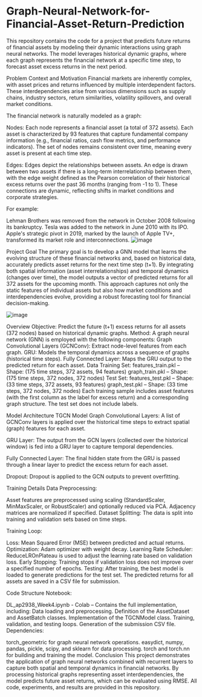 # Graph-Neural-Network-for-Financial-Asset-Return-Prediction
This repository contains the code for a project that predicts future returns of financial assets by modeling their dynamic interactions using graph neural networks. The model leverages historical dynamic graphs, where each graph represents the financial network at a specific time step, to forecast asset excess returns in the next period.

Problem Context and Motivation
Financial markets are inherently complex, with asset prices and returns influenced by multiple interdependent factors. These interdependencies arise from various dimensions such as supply chains, industry sectors, return similarities, volatility spillovers, and overall market conditions.

The financial network is naturally modeled as a graph:

Nodes:
Each node represents a financial asset (a total of 372 assets). Each asset is characterized by 93 features that capture fundamental company information (e.g., financial ratios, cash flow metrics, and performance indicators). The set of nodes remains consistent over time, meaning every asset is present at each time step.

Edges:
Edges depict the relationships between assets. An edge is drawn between two assets if there is a long-term interrelationship between them, with the edge weight defined as the Pearson correlation of their historical excess returns over the past 36 months (ranging from -1 to 1). These connections are dynamic, reflecting shifts in market conditions and corporate strategies.

For example:

Lehman Brothers was removed from the network in October 2008 following its bankruptcy.
Tesla was added to the network in June 2010 with its IPO.
Apple's strategic pivot in 2019, marked by the launch of Apple TV+, transformed its market role and interconnections.
![image](https://github.com/user-attachments/assets/b4fd0230-be84-4643-9362-54d132a3bc65)


Project Goal
The primary goal is to develop a GNN model that learns the evolving structure of these financial networks and, based on historical data, accurately predicts asset returns for the next time step (t+1). By integrating both spatial information (asset interrelationships) and temporal dynamics (changes over time), the model outputs a vector of predicted returns for all 372 assets for the upcoming month. This approach captures not only the static features of individual assets but also how market conditions and interdependencies evolve, providing a robust forecasting tool for financial decision-making.

![image](https://github.com/user-attachments/assets/c2263ab3-b325-4a1d-b9ba-3412abd3e2b4)


Overview
Objective:
Predict the future (t+1) excess returns for all assets (372 nodes) based on historical dynamic graphs.
Method:
A graph neural network (GNN) is employed with the following components:
Graph Convolutional Layers (GCNConv): Extract node-level features from each graph.
GRU: Models the temporal dynamics across a sequence of graphs (historical time steps).
Fully Connected Layer: Maps the GRU output to the predicted return for each asset.
Data
Training Set:
features_train.pkl – Shape: (175 time steps, 372 assets, 94 features)
graph_train.pkl – Shape: (175 time steps, 372 nodes, 372 nodes)
Test Set:
features_test.pkl – Shape: (33 time steps, 372 assets, 93 features)
graph_test.pkl – Shape: (33 time steps, 372 nodes, 372 nodes)
Each training sample includes asset features (with the first column as the label for excess return) and a corresponding graph structure. The test set does not include labels.

Model Architecture
TGCN Model
Graph Convolutional Layers:
A list of GCNConv layers is applied over the historical time steps to extract spatial (graph) features for each asset.

GRU Layer:
The output from the GCN layers (collected over the historical window) is fed into a GRU layer to capture temporal dependencies.

Fully Connected Layer:
The final hidden state from the GRU is passed through a linear layer to predict the excess return for each asset.

Dropout:
Dropout is applied to the GCN outputs to prevent overfitting.

Training Details
Data Preprocessing:

Asset features are preprocessed using scaling (StandardScaler, MinMaxScaler, or RobustScaler) and optionally reduced via PCA.
Adjacency matrices are normalized if specified.
Dataset Splitting:
The data is split into training and validation sets based on time steps.

Training Loop:

Loss: Mean Squared Error (MSE) between predicted and actual returns.
Optimization: Adam optimizer with weight decay.
Learning Rate Scheduler: ReduceLROnPlateau is used to adjust the learning rate based on validation loss.
Early Stopping: Training stops if validation loss does not improve over a specified number of epochs.
Testing:
After training, the best model is loaded to generate predictions for the test set. The predicted returns for all assets are saved in a CSV file for submission.

Code Structure
Notebook:

DL_ap2938_Week4.ipynb - Colab – Contains the full implementation, including:
Data loading and preprocessing.
Definition of the AssetDataset and AssetBatch classes.
Implementation of the TGCNModel class.
Training, validation, and testing loops.
Generation of the submission CSV file.
Dependencies:

torch_geometric for graph neural network operations.
easydict, numpy, pandas, pickle, scipy, and sklearn for data processing.
torch and torch.nn for building and training the model.
Conclusion
This project demonstrates the application of graph neural networks combined with recurrent layers to capture both spatial and temporal dynamics in financial networks. By processing historical graphs representing asset interdependencies, the model predicts future asset returns, which can be evaluated using RMSE. All code, experiments, and results are provided in this repository.
